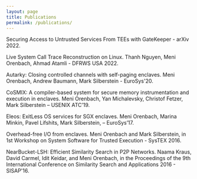 ```yaml
---
layout: page
title: Publications
permalink: /publications/
---
```


Securing Access to Untrusted Services From TEEs with GateKeeper - arXiv 2022.

Live System Call Trace Reconstruction on Linux. Thanh Nguyen, Meni Orenbach, Ahmad Atamli - DFRWS USA 2022.

Autarky: Closing controlled channels with self-paging enclaves. Meni Orenbach, Andrew Baumann, Mark Silberstein - EuroSys'20.

CoSMIX: A compiler-based system for secure memory instrumentation and execution in enclaves. Meni Orenbach, Yan Michalevsky, Christof Fetzer, Mark Silberstein – USENIX ATC’19.

Eleos: ExitLess OS services for SGX enclaves. Meni Orenbach, Marina Minkin, Pavel Lifshits, Mark Silberstein, – EuroSys’17.

Overhead-free I/O from enclaves. Meni Orenbach and Mark Silberstein, in 1st Workshop on System Software for Trusted Execution - SysTEX 2016.

NearBucket-LSH: Efficient Similarity Search in P2P Networks. Naama Kraus, David Carmel, Idit Keidar, and Meni Orenbach, in the Proceedings of the 9th International Conference on Similarity Search and Applications 2016 - SISAP'16.
